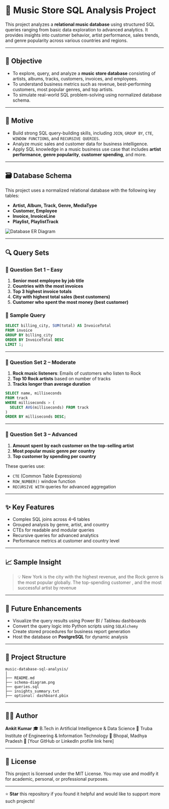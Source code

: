 # 🎵 Music Store SQL Analysis Project

This project analyzes a **relational music database** using structured SQL queries ranging from basic data exploration to advanced analytics. It provides insights into customer behavior, artist performance, sales trends, and genre popularity across various countries and regions.

---

## 🎯 Objective

- To explore, query, and analyze a **music store database** consisting of artists, albums, tracks, customers, invoices, and employees.
- To understand business metrics such as revenue, best-performing customers, most popular genres, and top artists.
- To simulate real-world SQL problem-solving using normalized database schema.

---

## 🧠 Motive

- Build strong SQL query-building skills, including `JOIN`, `GROUP BY`, `CTE`, `WINDOW FUNCTIONS`, and `RECURSIVE QUERIES`.
- Analyze music sales and customer data for business intelligence.
- Apply SQL knowledge in a music business use case that includes **artist performance**, **genre popularity**, **customer spending**, and more.

---

## 🗃️ Database Schema

This project uses a normalized relational database with the following key tables:

- **Artist, Album, Track, Genre, MediaType**
- **Customer, Employee**
- **Invoice, InvoiceLine**
- **Playlist, PlaylistTrack**

![Database ER Diagram](./ffef9c9f-440e-437b-ae2d-5a9391aea4f6.png)

---

## 🔍 Query Sets

### 📘 Question Set 1 – Easy

1. **Senior most employee by job title**  
2. **Countries with the most invoices**  
3. **Top 3 highest invoice totals**  
4. **City with highest total sales (best customers)**  
5. **Customer who spent the most money (best customer)**

### 📄 Sample Query

```sql
SELECT billing_city, SUM(total) AS InvoiceTotal
FROM invoice
GROUP BY billing_city
ORDER BY InvoiceTotal DESC
LIMIT 1;
````

---

### 🧩 Question Set 2 – Moderate

1. **Rock music listeners**: Emails of customers who listen to Rock
2. **Top 10 Rock artists** based on number of tracks
3. **Tracks longer than average duration**

```sql
SELECT name, milliseconds
FROM track
WHERE milliseconds > (
  SELECT AVG(milliseconds) FROM track
)
ORDER BY milliseconds DESC;
```

---

### 🧠 Question Set 3 – Advanced

1. **Amount spent by each customer on the top-selling artist**
2. **Most popular music genre per country**
3. **Top customer by spending per country**

These queries use:

* `CTE` (Common Table Expressions)
* `ROW_NUMBER()` window function
* `RECURSIVE WITH` queries for advanced aggregation

---

## ✨ Key Features

* Complex SQL joins across 4–6 tables
* Grouped analysis by genre, artist, and country
* CTEs for readable and modular queries
* Recursive queries for advanced analytics
* Performance metrics at customer and country level

---

## 📈 Sample Insight

> 💡 New York is the city with the highest revenue, and the Rock genre is the most popular globally. The top-spending customer , and the most successful artist by revenue 

---

## 🔮 Future Enhancements

* Visualize the query results using Power BI / Tableau dashboards
* Convert the query logic into Python scripts using `SQLAlchemy`
* Create stored procedures for business report generation
* Host the database on **PostgreSQL** for dynamic analysis

---

## 📂 Project Structure

```
music-database-sql-analysis/
│
├── README.md
├── schema-diagram.png
├── queries.sql
├── insights_summary.txt
├── optional: dashboard.pbix
```

---

## 👨‍💻 Author

**Ankit Kumar**
🎓 B.Tech in Artificial Intelligence & Data Science
🏫 Truba Institute of Engineering & Information Technology
📍 Bhopal, Madhya Pradesh
🔗 \[Your GitHub or LinkedIn profile link here]

---

## 📜 License

This project is licensed under the MIT License. You may use and modify it for academic, personal, or professional purposes.

---

⭐ **Star** this repository if you found it helpful and would like to support more such projects!

```


